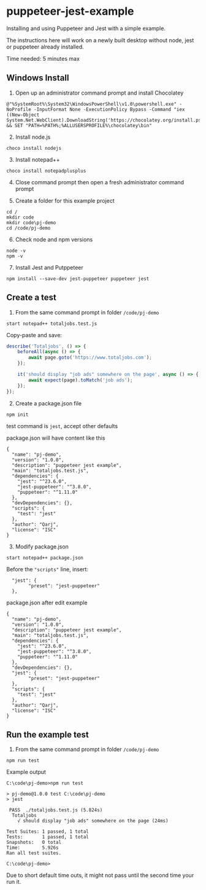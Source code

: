 # puppeteer-jest-example

Installing and using Puppeteer and Jest with a simple example.

The instructions here will work on a newly built desktop without node, jest or puppeteer already installed.

Time needed: 5 minutes max


## Windows Install

1. Open up an administrator command prompt and install Chocolatey
```
@"%SystemRoot%\System32\WindowsPowerShell\v1.0\powershell.exe" -NoProfile -InputFormat None -ExecutionPolicy Bypass -Command "iex ((New-Object System.Net.WebClient).DownloadString('https://chocolatey.org/install.ps1'))" && SET "PATH=%PATH%;%ALLUSERSPROFILE%\chocolatey\bin"
```

2. Install node.js
```
choco install nodejs
```

3. Install notepad++
```
choco install notepadplusplus
```

4. Close command prompt then open a fresh administrator command prompt

5. Create a folder for this example project
```
cd /
mkdir code
mkdir code\pj-demo
cd /code/pj-demo
```

6. Check node and npm versions
```
node -v
npm -v
```

7. Install Jest and Putppeteer
```
npm install --save-dev jest-puppeteer puppeteer jest
```

## Create a test

1. From the same command prompt in folder `/code/pj-demo`

```
start notepad++ totaljobs.test.js
```

Copy-paste and save:
```javascript
describe('Totaljobs', () => {
	beforeAll(async () => {
		await page.goto('https://www.totaljobs.com');
	});

	it('should display "job ads" somewhere on the page', async () => {
		await expect(page).toMatch('job ads');
	});
});
```

2. Create a package.json file

```
npm init
```

test command is `jest`, accept other defaults

package.json will have content like this
```
{
  "name": "pj-demo",
  "version": "1.0.0",
  "description": "puppeteer jest example",
  "main": "totaljobs.test.js",
  "dependencies": {
    "jest": "^23.6.0",
    "jest-puppeteer": "^3.8.0",
    "puppeteer": "^1.11.0"
  },
  "devDependencies": {},
  "scripts": {
    "test": "jest"
  },
  "author": "Qarj",
  "license": "ISC"
}

```

3. Modify package.json

```
start notepad++ package.json
```

Before the `"scripts"` line, insert:
```
  "jest": {
        "preset": "jest-puppeteer"
  },
```

package.json after edit example
```
{
  "name": "pj-demo",
  "version": "1.0.0",
  "description": "puppeteer jest example",
  "main": "totaljobs.test.js",
  "dependencies": {
    "jest": "^23.6.0",
    "jest-puppeteer": "^3.8.0",
    "puppeteer": "^1.11.0"
  },
  "devDependencies": {},
  "jest": {
        "preset": "jest-puppeteer"
  },
  "scripts": {
    "test": "jest"
  },
  "author": "Qarj",
  "license": "ISC"
}
```


## Run the example test

1. From the same command prompt in folder `/code/pj-demo`

```
npm run test
```

Example output
```
C:\code\pj-demo>npm run test

> pj-demo@1.0.0 test C:\code\pj-demo
> jest

 PASS  ./totaljobs.test.js (5.824s)
  Totaljobs
    √ should display "job ads" somewhere on the page (24ms)

Test Suites: 1 passed, 1 total
Tests:       1 passed, 1 total
Snapshots:   0 total
Time:        5.926s
Ran all test suites.

C:\code\pj-demo>
```

Due to short default time outs, it might not pass until the second time your run it.
